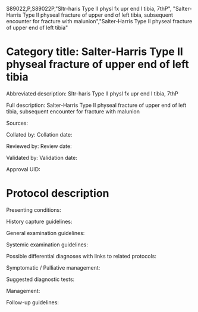 S89022,P,S89022P,"Sltr-haris Type II physl fx upr end l tibia, 7thP", "Salter-Harris Type II physeal fracture of upper end of left tibia, subsequent encounter for fracture with malunion","Salter-Harris Type II physeal fracture of upper end of left tibia"
# Category title: Salter-Harris Type II physeal fracture of upper end of left tibia

Abbreviated description: Sltr-haris Type II physl fx upr end l tibia, 7thP

Full description: Salter-Harris Type II physeal fracture of upper end of left tibia, subsequent encounter for fracture with malunion

Sources:

Collated by:
Collation date:

Reviewed by:
Review date:

Validated by:
Validation date:

Approval UID:

# Protocol description

Presenting conditions:

History capture guidelines:

General examination guidelines:

Systemic examination guidelines:

Possible differential diagnoses with links to related protocols:

Symptomatic / Palliative management:

Suggested diagnostic tests:

Management:

Follow-up guidelines:
